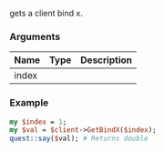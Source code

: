 gets a client bind x.
### Arguments
**Name**|**Type**|**Description**
:---|:---|:---
index||

### Example

```perl
my $index = 1;
my $val = $client->GetBindX($index);
quest::say($val); # Returns double
```
